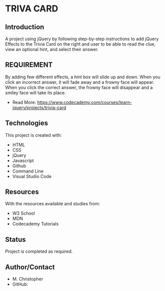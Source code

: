# TRIVA CARD
## Introduction
A project using jQuery by following step-by-step instructions to add jQuery Effects to the Trivia Card on the right and user to be able to read the clue, view an optional hint, and select their answer.


## REQUIREMENT
By adding few different effects, a hint box will slide up and down. When you click an incorrect answer, it will fade away and a frowny face will appear. When you click the correct answer, the frowny face will disappear and a smiley face will take its place.

* Read More: https://www.codecademy.com/courses/learn-jquery/projects/trivia-card

## Technologies
This project is created with:
* HTML
* CSS
* jQuery
* Javascript
* Github
* Command Line
* Visual Studio Code

## Resources
With the resources available and studies from:
* W3 School
* MDN
* Codecademy Tutorials


## Status
Project is completed as required.

## Author/Contact
* M. Christopher
* GitHub: 


